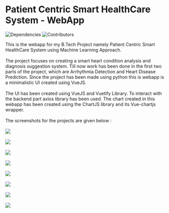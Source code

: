 # Patient Centric Smart HealthCare System - WebApp
![Dependencies](https://img.shields.io/david/Abhishek-Kathayat/pcshs_webapp) 
![Contributors](https://img.shields.io/github/contributors/Abhishek-Kathayat/pcshs_webapp)

This is the webapp for my B.Tech Project namely Patient Centric Smart HealthCare System using Machine Learning Approach.<br/><br/>
The project focuses on creating a smart heart condition analysis and diagnosis suggestion system. Till now work has been done in the first two parts of the project, which are Arrhythmia Detection and Heart Disease Prediction. Since the project has been made using python this is webapp is a minimalistic UI created using VueJS.<br/><br/>
The UI has been created using VueJS and Vuetify Library. To interact with the backend part axios library has been used. The chart created in this webapp has been created using the ChartJS library and its Vue-chartjs wrapper.<br/><br/>
The screenshots for the projects are given below : <br/><br/>
<img src="https://github.com/Abhishek-Kathayat/pcshs_webapp/blob/master/screenshots/FirstPage_1.png"/><br/><br/>
<img src="https://github.com/Abhishek-Kathayat/pcshs_webapp/blob/master/screenshots/FirstPage_2.png"/><br/><br/>
<img src="https://github.com/Abhishek-Kathayat/pcshs_webapp/blob/master/screenshots/FirstPage_3.png"/><br/><br/>
<img src="https://github.com/Abhishek-Kathayat/pcshs_webapp/blob/master/screenshots/FirstPage_4.png"/><br/><br/>
<img src="https://github.com/Abhishek-Kathayat/pcshs_webapp/blob/master/screenshots/SecondPage.png"/><br/><br/>
<img src="https://github.com/Abhishek-Kathayat/pcshs_webapp/blob/master/screenshots/ThirdPage_1.png"/><br/><br/>
<img src="https://github.com/Abhishek-Kathayat/pcshs_webapp/blob/master/screenshots/ThirdPage_2.png"/><br/><br/>
<img src="https://github.com/Abhishek-Kathayat/pcshs_webapp/blob/master/screenshots/FourthPage.png"/>
